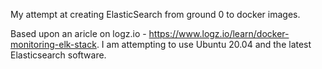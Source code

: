 My attempt at creating ElasticSearch from ground 0 to docker images.

Based upon an aricle on logz.io - https://www.logz.io/learn/docker-monitoring-elk-stack.
I am attempting to use Ubuntu 20.04 and the latest Elasticsearch software.
